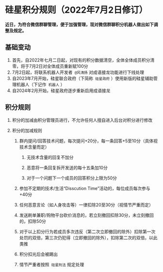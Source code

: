 # 硅星积分规则（2022年7月2日修订）

**近日，为符合微信群聊管理，便于加强管理，现对微信群聊积分机器人做出如下调整及规定。**

## 基础变动

1. 首先，自2022年七月二日起，对现有的积分数据清空，全体全体成员积分清零，将于7月2日对全体成员重新赋100分
2. 7月2日起，将联系机器人开发者` @风清扬` 对成语接龙功能进行下线处理
3. 自2023年7月开始，硅星联合政府（下简称` 硅星政府` ）使用新版的硅星辅助管理机器人（下记作` 机器人` ）
4. 自2024年2月开始，硅星政府逐步重新启用成语接龙

## 积分规则

1. 积分的加减由积分管理员进行，不允许任何人擅自进入后台对积分进行修改
2. 积分的加减规则

   1. 群内提问/回答技术问题，每次提问+20分，每一条回答+5至10分（具体视技术含量而定）

      1. 无技术含量的回复不加分

      2. 恶意将一条回复拆开发送的每十五条加10分

      3. 对于一个问题下一个成员的回答积分上限为50分

   2. 参加不定期的技术/生活“Disscution Time”活动的，每位成员每次参与+40分

   3. 任何恶意言论（如人身攻击等）一律扣除20至30分（视情节严重而定）

   4. 发送刷单兼职/购物平台砍价消息的，若立刻撤回扣除30分，未立刻撤回的，扣除50分

   5. 对于以上扣分行为若成员多次违反（第二次立即撤回的除外）扣除第一次处罚的双倍，第三次仍犯得（立即撤回的除外），扣除第二次的双倍，以此类推

   6. 积分扣光后会被踢出
  
   7. 情节严重者按照` 硅星刑法` 规定处理
